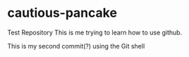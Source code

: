 # cautious-pancake
Test Repository
This is me trying to learn how to use github.

This is my second commit(?) using the Git shell
